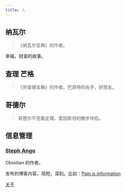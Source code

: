 ```yaml
---
title: 人
---
```

## 纳瓦尔
> 《纳瓦尔宝典》的作者。

幸福，财富的故事。

## 查理 芒格
> 《穷查理宝典》的作者。巴菲特的右手，好朋友。

## 哥德尔
> 哥德尔不完备定理。爱因斯坦的散步伴侣。

## 信息管理
### [Steph Ango](https://stephango.com)
Obsidian 的作者。

发布的博客内容，简短，深刻。比如：[Pain is information](https://stephango.com/pain)

[关于](https://stephango.com/about)